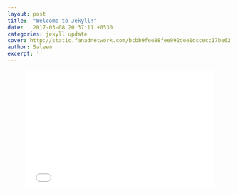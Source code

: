 ```yaml
---
layout: post
title:  "Welcome to Jekyll!"
date:   2017-03-08 20:37:11 +0530
categories: jekyll update
cover: http://static.fanadnetwork.com/bcbb9fee88fee992dee1dccecc17be62.png
author: Saleem
excerpt: ''
---
```

<div class="medium-insert-embeds medium-insert-embeds-selected medium-insert-embeds-wide" contenteditable="false" markdown="0"><figure markdown="0"><div class="medium-insert-embed" markdown="0"><div class="video video-youtube" style="position: relative; padding-bottom: 56.25%; padding-top: 25px; height: 0px;" markdown="0"><iframe width="515" height="300" src="//www.youtube.com/embed/gdy5_nitn7I" frameborder="0" allowfullscreen="" style="position: absolute; top: 0px; left: 0px; width: 100%; height: 100%;" markdown="0"></iframe></div></div><figcaption contenteditable="true" class="medium-insert-caption-placeholder" data-placeholder="Type caption (optional)" markdown="0"></figcaption></figure><div class="medium-insert-embeds-overlay" markdown="0"></div></div><p markdown="0"><br markdown="0"></p>
